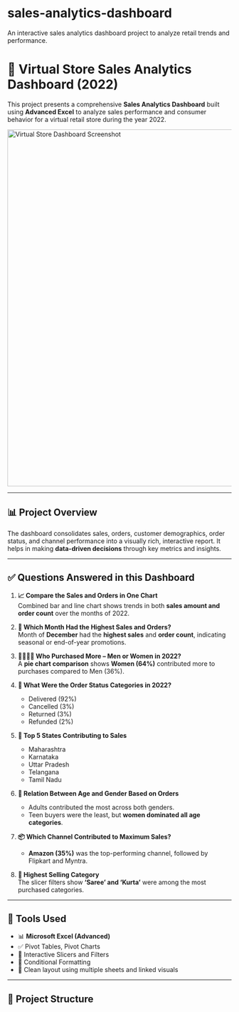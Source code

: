 # sales-analytics-dashboard
An interactive sales analytics dashboard project to analyze retail trends and performance.
# 🛒 Virtual Store Sales Analytics Dashboard (2022)

This project presents a comprehensive **Sales Analytics Dashboard** built using **Advanced Excel** to analyze sales performance and consumer behavior for a virtual retail store during the year 2022.

<img src="https://github.com/your-username/your-repo-name/blob/main/dashboard.png" alt="Virtual Store Dashboard Screenshot" width="800"/>

---

## 📊 Project Overview

The dashboard consolidates sales, orders, customer demographics, order status, and channel performance into a visually rich, interactive report. It helps in making **data-driven decisions** through key metrics and insights.

---

## ✅ Questions Answered in this Dashboard

1. **📈 Compare the Sales and Orders in One Chart**  
   Combined bar and line chart shows trends in both **sales amount and order count** over the months of 2022.

2. **📅 Which Month Had the Highest Sales and Orders?**  
   Month of **December** had the **highest sales** and **order count**, indicating seasonal or end-of-year promotions.

3. **🧍‍♀️🧍‍♂️ Who Purchased More – Men or Women in 2022?**  
   A **pie chart comparison** shows **Women (64%)** contributed more to purchases compared to Men (36%).

4. **🚚 What Were the Order Status Categories in 2022?**  
   - Delivered (92%)  
   - Cancelled (3%)  
   - Returned (3%)  
   - Refunded (2%)  

5. **📌 Top 5 States Contributing to Sales**
   - Maharashtra
   - Karnataka
   - Uttar Pradesh
   - Telangana
   - Tamil Nadu

6. **👫 Relation Between Age and Gender Based on Orders**  
   - Adults contributed the most across both genders.  
   - Teen buyers were the least, but **women dominated all age categories**.

7. **📦 Which Channel Contributed to Maximum Sales?**  
   - **Amazon (35%)** was the top-performing channel, followed by Flipkart and Myntra.

8. **🧥 Highest Selling Category**  
   The slicer filters show **‘Saree’ and ‘Kurta’** were among the most purchased categories.

---

## 🧰 Tools Used

- 📊 **Microsoft Excel (Advanced)**
- ✅ Pivot Tables, Pivot Charts
- 🧩 Interactive Slicers and Filters
- 🎨 Conditional Formatting
- 📁 Clean layout using multiple sheets and linked visuals

---

## 📁 Project Structure

